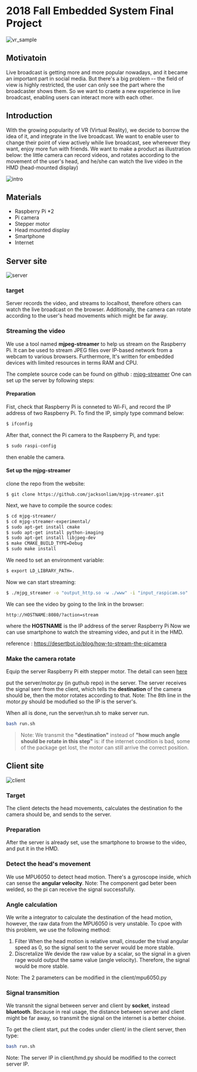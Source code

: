# 2018 Fall Embedded System Final Project

![vr_sample](05.jpg)

## Motivatoin

  Live broadcast is getting more and more popular nowadays, and it became an important part in social media.
  But there's a big problem -- the field of view is highly restricted, the user can only see the part where the broadcaster shows them.
  So we want to craete a new experience in live broadcast, enabling users can interact more with each other.
  
## Introduction

  With the growing popularity of VR (Virtual Reality), we decide to borrow the idea of it, and integrate in the live broadcast. We want to enable user to change their point of view actively while live broadcast, see whereever they want, enjoy more fun with friends.
  We want to make a product as illustration below: the little camera can record videos, and rotates according to the movement of the user's head, and he/she can watch the live video in the HMD (head-mounted display)

![intro](17.PNG)

## Materials

* Raspberry Pi *2
* Pi camera
* Stepper motor
* Head mounted display
* Smartphone
* Internet

## Server site
![server](IMG_4104.JPG)

### target 
  Server records the video, and streams to localhost, therefore others can watch the live broadcast on the browser. Additionally, the camera can rotate according to the user's head movements which might be far away.
  
### Streaming the video
  We use a tool named **mjpeg-streamer** to help us stream on the Raspberry Pi. It can be used to stream JPEG files over IP-based network from a webcam to various browsers. Furthermore, It's written for embedded devices with limited resources  in terms RAM and CPU.

The complete source code can be found on github : [mjpg-streamer](https://github.com/jacksonliam/mjpg-streamer)
One can set up the server by following steps:

#### Preparation
   Fist, check that Raspberry Pi is conneted to Wi-Fi, and record the IP address of two Raspberry Pi.
   To find the IP, simply type command below:
   ``` bash
   $ ifconfig
   ```
   After that, connect the Pi camera to the Raspberry Pi, and type:
   ```bash
   $ sudo raspi-config
   ```
   then enable the camera. 
  
#### Set up the mjpg-streamer
   clone the repo from the website:
   ```
   $ git clone https://github.com/jacksonliam/mjpg-streamer.git
   ```
   
   Next, we have to compile the source codes:
   ```bash
   $ cd mjpg-streamer/
   $ cd mjpg-streamer-experimental/
   $ sudo apt-get install cmake
   $ sudo apt-get install python-imaging
   $ sudo apt-get install libjpeg-dev
   $ make CMAKE_BUILD_TYPE=Debug
   $ sudo make install
   ```
   
   We need to set an environment variable:
   ```bash
   $ export LD_LIBRARY_PATH=.
   ```
   
   Now we can start streaming:
   ```bash
   $ ./mjpg_streamer -o "output_http.so -w ./www" -i "input_raspicam.so"
   ```
   
   We can see the video by going to the link in the browser:
   ```
   http://HOSTNAME:8080/?action=stream
   ```
   where the **HOSTNAME** is the IP address of the server Raspberry Pi
   Now we can use smartphone to watch the streaming video, and put it in the HMD.

   reference : https://desertbot.io/blog/how-to-stream-the-picamera

### Make the camera rotate
Equip the server Raspberry Pi eith stepper motor. 
The detail can seen [here](https://blog.everlearn.tw/%E7%95%B6-python-%E9%81%87%E4%B8%8A-raspberry-pi/raspberry-pi-3-model-b-%E5%88%A9%E7%94%A8-uln2003a-28byj-48-%E9%A9%85%E5%8B%95%E6%9D%BF%E6%8E%A7%E5%88%B6%E6%AD%A5%E9%80%B2%E9%A6%AC%E9%81%94)

put the server/motor.py (in guthub repo) in the server. The server receives the signal senr from the client, which tells the **destination** of the camera should be, then the motor rotates according to that.
Note: The 8th line in the motor.py should be modufied so the IP is the server's.

When all is done, run the server/run.sh to make server run.
```bash
bash run.sh
```

> Note: We transmit the **"destination"** instead of **"how much angle should be rotate in this step"** is: if the internet condition is bad, some of the package get lost, the motor can still arrive the correct position.
   
   
## Client site
![client](IMG_4097.JPG)
### Target
   The client detects the head movements, calculates the destination fo the camera should be, and sends to the server.
   
### Preparation
  After the server is already set, use the smartphone to browse to the video, and put it in the HMD.
  
### Detect the head's movement
  We use MPU6050 to detect head motion. There's a gyroscope inside, which can sense the **angular velocity**.
  Note: The component gad beter been welded, so the pi can receive the signal successfully.
  
### Angle calculation
  We write a integrator to calculate the destination of the head motion, however, the raw data from the MPU6050 is very unstable. To cpoe with this problem, we use the following method:

1. Filter
When the head motion is relative small, cinsuder the trival angular speed as 0, so the signal sent to the server would be more stable.    
2. Discretalize
We devide the raw value by a scalar, so the signal in a given rage would output the same value (angle velocity). Therefore, the signal would be more stable.

Note: The 2 parameters can be modified in the client/mpu6050.py

### Signal transmition
  We transnit the signal between server and client by **socket**, instead **bluetooth**. Because in real usage, the distance between server and client might be far away, so transmit the signal on the internet is a better choise.

To get the client start, put the codes under client/ in the client server, then type:
```bash
bash run.sh
```
Note: The server IP in client/hmd.py should be modified to the correct server IP.
   
